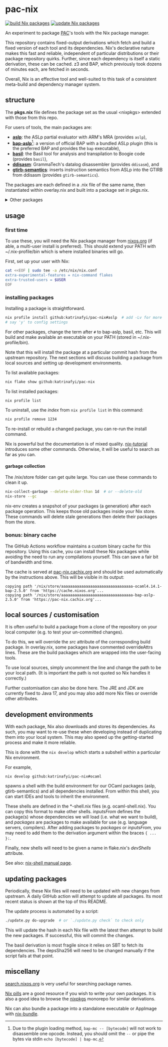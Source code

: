 # pac-nix

[![build Nix packages](https://github.com/katrinafyi/pac-nix/actions/workflows/main.yml/badge.svg)](https://github.com/katrinafyi/pac-nix/actions/workflows/main.yml)
[![update Nix packages](https://github.com/katrinafyi/pac-nix/actions/workflows/update.yml/badge.svg)](https://github.com/katrinafyi/pac-nix/actions/workflows/update.yml)

An experiment to package [PAC](https://github.com/UQ-PAC)'s
tools with the Nix package manager.

This repository contains fixed-output derivations which fetch
and build a fixed version of each tool and its dependencies.
Nix's declarative nature makes this fast and reliable, 
independent of particular distributions or their package repository quirks.
Further, since each dependency is itself a static derivation, these can be cached.
z3 and BAP, which previously took dozens of minutes each,
are fetched in seconds.

Overall, Nix is an effective tool and well-suited to this task
of a consistent meta-build and dependency manager system.

## structure

The **pkgs.nix** file defines the package set as 
the usual \<nixpkgs\> extended with those from this repo.

For users of tools, the main packages are:
- **[aslp][]**: the ASLp partial evaluator with ARM's MRA (provides `aslp`),
- **[bap-aslp][]**[^1]: a version of official BAP with a bundled ASLp plugin (this is the preferred BAP and provides the `bap` executable), 
- **[basil][]**: the Basil tool for analysis and transpilation to Boogie code (provides `basil`),
- **[ddisasm][]**: GrammaTech's datalog disassembler (provides `ddisasm`), and
- **[gtirb-semantics][]**: inserts instruction semantics from ASLp into the GTIRB from ddisasm (provides `gtirb-semantics`).


[aslp]: https://github.com/UQ-PAC/aslp
[bap-aslp]: https://github.com/UQ-PAC/bap-asli-plugin
[bap-primus]: https://github.com/UQ-PAC/bap/tree/aarch64-pull-request-2
[Primus Lisp PR]: https://github.com/BinaryAnalysisPlatform/bap/pull/1546
[basil]: https://github.com/UQ-PAC/bil-to-boogie-translator
[ddisasm]: https://github.com/GrammaTech/ddisasm
[godbolt]: https://github.com/ailrst/compiler-explorer
[gtirb-semantics]: https://github.com/UQ-PAC/gtirb-semantics

The packages are each defined in a .nix file of the same name,
then instantiated within overlay.nix and
built into a package set in pkgs.nix.

<details>
<summary>Other packages</summary>
These are less frequently used and might be untested.
  
- **[bap-primus][]**: PAC's fork of BAP with the [Primus Lisp PR][] but without ASLp (provides `bap-primus`)
- **[godbolt][]**: the Godbolt compiler explorer with the Basil toolchain for interactive use (provides `godbolt`)

Other Nix files also define dependencies needed by the end-user tools.
</details>

[^1]: Due to the plugin loading method, `bap-mc -- [bytecode]` will not work to disassemble one opcode. Instead, you should omit the `--` or pipe the bytes via stdin `echo [bytecode] | bap-mc`.

## usage

### first time
To use these, you will need the Nix package manager
from [nixos.org][] (if able, a multi-user install is preferred).
This should extend your PATH with ~/.nix-profile/bin which is where
installed binaries will go.

[nixos.org]: https://nixos.org/download

First, set up your user with Nix:
```bash
cat <<EOF | sudo tee -a /etc/nix/nix.conf
extra-experimental-features = nix-command flakes
extra-trusted-users = $USER
EOF
```
<!--
As your usual user, run:
```bash
nix-channel --add https://github.com/katrinafyi/pac-nix/archive/refs/heads/main.tar.gz pac
nix-channel --update
```

<blockquote>
<details>
  <summary>
    <b>note</b>: if you see &ldquo;error: file 'nixpkgs' was not found in the Nix search path&rdquo;
  </summary>

  Use these commands to add the \<nixpkgs\> repository.
  ```bash
  nix-channel --add https://nixos.org/channels/nixpkgs-unstable nixpkgs
  nix-channel --update
  ```
  If these commands raise "permission denied", you can also try them with `sudo`.
  Be aware that using sudo here might require sudo in later commands as well.
</details>
</blockquote>
-->

### installing packages

Installing a package is straightforward.
```bash
nix profile install github:katrinafyi/pac-nix#aslp  # add -Lv for more progress output
# say 'y' to config settings
```
For other packages, change the term after `#` to bap-aslp, basil, etc. 
This will build and make available an executable on your PATH (stored in ~/.nix-profile/bin).

Note that this will install the package at a particular commit hash from the upstream repository.
The next sections will discuss building a package
from local sources and setting up development environments.

To list available packages:
```bash
nix flake show github:katrinafyi/pac-nix
```

To list installed packages:
```bash
nix profile list
```

To uninstall, use the *index* from `nix profile list` in this command:
```bash
nix profile remove 1234
```

To re-install or rebuild a changed package,
you can re-run the install command.

Nix is powerful but the documentation is of mixed quality.
[nix-tutorial](https://nix-tutorial.gitlabpages.inria.fr/nix-tutorial/getting-started.html)
introduces some other commands.
Otherwise, it will be useful to search as far as you can.

#### garbage collection

The /nix/store folder can get quite large.
You can use these commands to clean it up.

```bash
nix-collect-garbage --delete-older-than 1d  # or --delete-old
nix-store --gc
```

nix-env creates a snapshot of your packages (a generation) after each package operation.
This keeps those old packages inside your Nix store.
These commands will delete stale generations then delete their packages from the store. 

### bonus: binary cache

The GitHub Actions workflow maintains a custom binary cache for this repository.
Using this cache, you can install these Nix packages while avoiding the need to run any compilations yourself.
This can save a fair bit of bandwidth and time.

The cache is served at [pac-nix.cachix.org](https://pac-nix.cachix.org/) and should be used automatically
by the instructions above. This will be visible in its output:
<!--can be used like so:
```bash
# install the cachix tool
nix-env -iA cachix -f https://cachix.org/api/v1/install
# configure nix to use cache. you may need to trust your username
cachix use pac-nix
```
-->

```
copying path '/nix/store/aaaaaaaaaaaaaaaaaaaaaaaaaaaaaaaa-ocaml4.14.1-bap-2.5.0' from 'https://cache.nixos.org'...
copying path '/nix/store/aaaaaaaaaaaaaaaaaaaaaaaaaaaaaaaa-bap-aslp-2.5.0' from 'https://pac-nix.cachix.org'...
```

## local sources / customisation

It is often useful to build a package from
a clone of the repository on your local computer
(e.g. to test your un-committed changes).

To do this, we will override the _src_ attribute of
the corresponding build package.
In overlay.nix, some packages have commented overrideAttrs lines.
These are the build packages which are wrapped into the user-facing tools.

To use local sources, simply uncomment the line and change the path
to be your local path.
(It is important the path is not quoted so Nix handles it correctly.)

Further customisation can also be done here.
The JRE and JDK are currently fixed to Java 17,
and you may also add more Nix files or override other attributes.

## development environments

With each package, Nix also downloads and stores its dependencies.
As such, you may want to re-use these when developing instead of
duplicating them into your local system.
This may also speed up the getting-started process and make it more reliable. 

This is done with the `nix develop` which
starts a subshell within a particular Nix environment.

For example,
```
nix develop github:katrinafyi/pac-nix#ocaml
```
spawns a shell with the build environment for our
OCaml packages (aslp, gtirb-semantics) and all dependencies
installed.
From within this shell, you can start IDEs and
tools to inherit the environment.

These shells are defined in the \*-shell.nix files (e.g. ocaml-shell.nix).
You can copy this format to make other shells.
_inputsFrom_ defines the package(s) whose dependencies we will load
(i.e. what we want to build),
and _packages_ are packages to make available for use
(e.g. language servers, compilers).
After adding packages to _packages_ or _inputsFrom_, you may
need to add them to the derivation argument within the braces `{ ... }:`.

Finally, new shells will need to be given a name in flake.nix's _devShells_
attribute.

<!--
Unfortunately, this doesn't work for us since
our packages aren't in \<nixpkgs\>.

We use a \*-shell.nix file to define a development shell.
One example is in asli-shell.nix which can be used to develop ASLi.

You can copy this format to make other shells.
The first line should maintain the `import ./pkgs.nix`
to load our local package set.
_inputsFrom_ defines the package(s) whose dependencies we will load
(i.e. what we want to build),
and _packages_ are packages to make available
(i.e. compile-time or dev dependencies).

To use a shell file, run:
```bash
nix-shell ./asli-shell.nix
```
-->

See also: [nix-shell manual page](https://nixos.org/manual/nix/stable/command-ref/nix-shell).

## updating packages

Periodically, these Nix files will need to be updated with new changes from upstream.
A daily GitHub action will attempt to update all packages.
Its most recent status is shown at the top of this README.

The update process is automated by a script:
```bash
./update.py do-upgrade  # or `./update.py check` to check only
```
This will update the hash in each Nix file with the latest then attempt to build the new packages.
If successful, this will commit the changes.

The basil derivation is most fragile since it relies on SBT to fetch its dependencies.
The depsSha256 will need to be changed manually if the script fails at that point.

## miscellany

[search.nixos.org](https://search.nixos.org/)
is very useful for searching package names.

[Nix pills](https://nixos.org/guides/nix-pills/) are a good resource 
if you wish to write your own packages.
It is also a good idea to browse the [nixpkgs](https://github.com/NixOS/nixpkgs/) monorepo for similar derivations.

Nix can also bundle a package into a standalone executable or AppImage
with [nix-bundle](https://nixos.org/manual/nix/stable/command-ref/new-cli/nix3-bundle).

